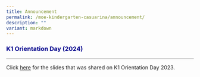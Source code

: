 ```yaml
---
title: Announcement
permalink: /moe-kindergarten-casuarina/announcement/
description: ""
variant: markdown
---
```

<h3 style="color:DarkBlue;">K1 Orientation Day (2024)</h3>

---
Click [here](https://drive.google.com/file/d/1ab3PxMHDCsUv-1lq1t3ZX6nqfzLyKbwo/view?usp=sharing) for the slides that was shared on K1 Orientation Day 2023. 